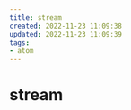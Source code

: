 ```yaml
---
title: stream
created: 2022-11-23 11:09:38
updated: 2022-11-23 11:09:39
tags: 
- atom
---
```


# stream

